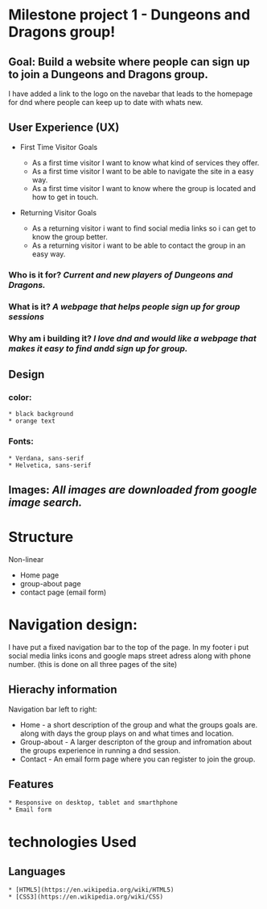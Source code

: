 # Milestone project 1 - Dungeons and Dragons group!

## Goal: Build a website where people can sign up to join a Dungeons and Dragons group.
I have added a link to the logo on the navebar that leads to the homepage for dnd where people can keep up to date with whats new.


## User Experience (UX)
* First Time Visitor Goals
    * As a first time visitor I want to know what kind of services they offer.
    * As a first time visitor I want to be able to navigate the site in a easy way.
    * As a first time visitor I want to know where the group is located and how to get in touch.

* Returning Visitor Goals
    * As a returning visitor i want to find social media links so i can get to know the group better.
    * As a returning visitor i want to be able to contact the group in an easy way.


### Who is it for? *Current and new players of Dungeons and Dragons.* 

### What is it? *A webpage that helps people sign up for group sessions*

### Why am i building it? *I love dnd and would like a webpage that makes it easy to find andd sign up for group.*

## Design

### color:
    * black background
    * orange text

### Fonts:

    * Verdana, sans-serif
    * Helvetica, sans-serif

## Images: *All images are downloaded from google image search.*

# Structure
 Non-linear

 * Home page
 * group-about page
 * contact page (email form)

# Navigation design:
I have put a fixed navigation bar to the top of the page. 
In my footer i put social media links icons and google maps street adress along with phone number. (this is done on all three pages of the site)

## Hierachy information
Navigation bar left to right:
 * Home - a short description of the group and what the groups goals are. along with days the group plays on and what times and location.
 * Group-about - A larger descripton of the group and infromation about the groups experience in running a dnd session.
 * Contact - An email form page where you can register to join the group.

 ## Features
    * Responsive on desktop, tablet and smarthphone
    * Email form

# technologies Used

## Languages
    * [HTML5](https://en.wikipedia.org/wiki/HTML5)
    * [CSS3](https://en.wikipedia.org/wiki/CSS)